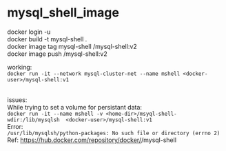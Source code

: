 # mysql_shell_image
docker login -u <docker-user><br>
docker build -t mysql-shell .<br>
docker image tag mysql-shell <docker-user>/mysql-shell:v2<br>
docker image push <docker-user>/mysql-shell:v2<br>

working:<br>
```docker run -it --network mysql-cluster-net --name mshell <docker-user>/mysql-shell:v1```

<br>issues:<br>
While trying to set a volume for persistant data:<br>
```docker run -it --name mshell -v <home-dir>/msyql-shell-wdir:/lib/mysqlsh  <docker-user>/mysql-shell:v1```
<br>Error:<br>
```/usr/lib/mysqlsh/python-packages: No such file or directory (errno 2)```
<br> 
Ref: https://hub.docker.com/repository/docker/<docker-user>/mysql-shell
